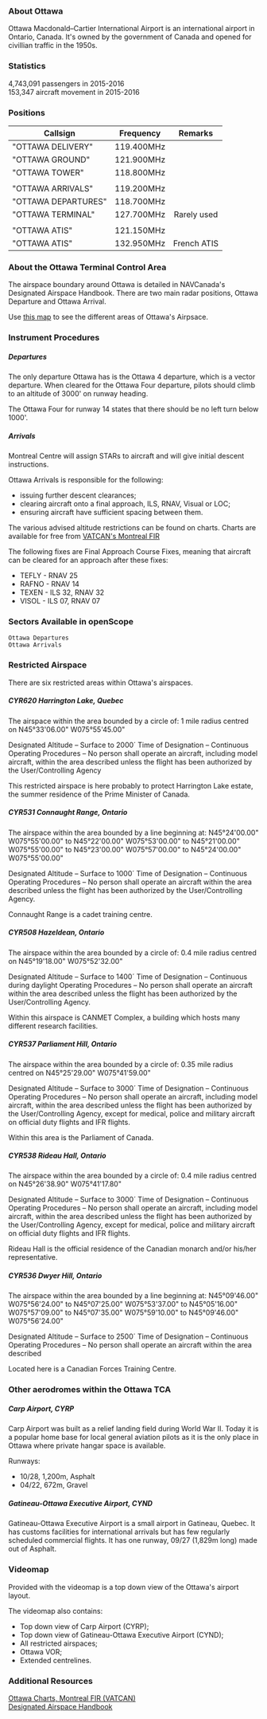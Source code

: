 ### About Ottawa
Ottawa Macdonald–Cartier International Airport is an international airport in Ontario, Canada.
It's owned by the government of Canada and opened for civillian traffic in the 1950s.

### Statistics
4,743,091 passengers in 2015-2016  
153,347 aircraft movement in 2015-2016

### Positions

|Callsign             | Frequency  | Remarks
|---------------------|:----------:|:---------------------------------------------:|
|"OTTAWA DELIVERY"    | 119.400MHz |                                               |
|"OTTAWA GROUND"      | 121.900MHz |                                               |
|"OTTAWA TOWER"       | 118.800MHz |                                               |
|                     |            |                                               |
|"OTTAWA ARRIVALS"    | 119.200MHz |                                               |
|"OTTAWA DEPARTURES"  | 118.700MHz |                                               |
|"OTTAWA TERMINAL"    | 127.700MHz | Rarely used                                   |
|                     |            |                                               |
|"OTTAWA ATIS"        | 121.150MHz |                                               |
|"OTTAWA ATIS"        | 132.950MHz | French ATIS                                   |

### About the Ottawa Terminal Control Area
The airspace boundary around Ottawa is detailed in NAVCanada's Designated Airspace Handbook. There are two main radar positions, Ottawa Departure and Ottawa Arrival.

Use [this map](https://bit.ly/openscopeCYOW) to see the different areas of Ottawa's Airpsace.

### Instrument Procedures
##### Departures
The only departure Ottawa has is the Ottawa 4 departure, which is a vector departure. When cleared for the Ottawa Four departure, pilots should climb to an altitude of 3000' on runway heading.

The Ottawa Four for runway 14 states that there should be no left turn below 1000'.

##### Arrivals
Montreal Centre will assign STARs to aircraft and will give initial descent instructions.

Ottawa Arrivals is responsible for the following:
* issuing further descent clearances;
* clearing aircraft onto a final approach, ILS, RNAV, Visual or LOC;
* ensuring aircraft have sufficient spacing between them.

The various advised altitude restrictions can be found on charts. Charts are available for free from [VATCAN's Montreal FIR](https://www.czul.ca/charts)

The following fixes are Final Approach Course Fixes, meaning that aircraft can be cleared for an approach after these fixes:
* TEFLY - RNAV 25
* RAFNO - RNAV 14
* TEXEN - ILS 32, RNAV 32
* VISOL - ILS 07, RNAV 07

### Sectors Available in openScope
```
Ottawa Departures
Ottawa Arrivals
```

### Restricted Airspace
There are six restricted areas within Ottawa's airspaces.

##### CYR620 Harrington Lake, Quebec
The airspace within the area bounded by a circle of:
    1 mile radius centred on
    N45°33'06.00" W075°55'45.00"

Designated Altitude – Surface to 2000´
Time of Designation – Continuous
Operating Procedures – No person shall operate an aircraft, including model aircraft, within the area described unless the flight has been authorized by the User/Controlling Agency

This restricted airspace is here probably to protect Harrington Lake estate, the summer residence of the Prime Minister of Canada.

##### CYR531 Connaught Range, Ontario
The airspace within the area bounded by a line beginning at:
    N45°24'00.00" W075°55'00.00" to
    N45°22'00.00" W075°53'00.00" to
    N45°21'00.00" W075°55'00.00" to
    N45°23'00.00" W075°57'00.00" to
    N45°24'00.00" W075°55'00.00"

Designated Altitude – Surface to 1000´
Time of Designation – Continuous
Operating Procedures – No person shall operate an aircraft within the area described unless the flight has been authorized by the User/Controlling Agency.

Connaught Range is a cadet training centre.

##### CYR508 Hazeldean, Ontario
The airspace within the area bounded by a circle of:
    0.4 mile radius centred on
    N45°19'18.00" W075°52'32.00"

Designated Altitude – Surface to 1400´
Time of Designation – Continuous during daylight
Operating Procedures – No person shall operate an aircraft within the area described unless the flight has been authorized by the User/Controlling Agency.

Within this airspace is CANMET Complex, a building which hosts many different research facilities.

##### CYR537 Parliament Hill, Ontario
The airspace within the area bounded by a circle of:
    0.35 mile radius centred on
    N45°25'29.00" W075°41'59.00"

Designated Altitude – Surface to 3000´
Time of Designation – Continuous
Operating Procedures – No person shall operate an aircraft, including model aircraft, within the area described unless the flight has been authorized by the User/Controlling Agency, except for medical, police and military aircraft on official duty flights and IFR flights.

Within this area is the Parliament of Canada.

##### CYR538 Rideau Hall, Ontario
The airspace within the area bounded by a circle of:
    0.4 mile radius centred on
    N45°26'38.90" W075°41'17.80"

Designated Altitude – Surface to 3000´
Time of Designation – Continuous
Operating Procedures – No person shall operate an aircraft, including model aircraft, within the area described unless the flight has been authorized by the User/Controlling Agency, except for medical, police and military aircraft on official duty flights and IFR flights.

Rideau Hall is the official residence of the Canadian monarch and/or his/her representative.

##### CYR536 Dwyer Hill, Ontario
The airspace within the area bounded by a line beginning at:
    N45°09'46.00" W075°56'24.00" to
    N45°07'25.00" W075°53'37.00" to
    N45°05'16.00" W075°57'09.00" to
    N45°07'35.00" W075°59'10.00" to
    N45°09'46.00" W075°56'24.00"

Designated Altitude – Surface to 2500´
Time of Designation – Continuous
Operating Procedures – No person shall operate an aircraft within the area described

Located here is a Canadian Forces Training Centre.

### Other aerodromes within the Ottawa TCA
##### Carp Airport, CYRP
Carp Airport was built as a relief landing field during World War II. Today it is a popular home base for local general aviation pilots as it is the only place in Ottawa where private hangar space is available.

Runways:
  * 10/28, 1,200m, Asphalt
  * 04/22, 672m, Gravel

##### Gatineau-Ottawa Executive Airport, CYND
Gatineau-Ottawa Executive Airport is a small airport in Gatineau, Quebec. It has customs facilities for international arrivals but has few regularly scheduled commercial flights. It has one runway, 09/27 (1,829m long) made out of Asphalt.


### Videomap
Provided with the videomap is a top down view of the Ottawa's airport layout.

The videomap also contains:
* Top down view of Carp Airport (CYRP);
* Top down view of Gatineau-Ottawa Executive Airport (CYND);
* All restricted airspaces;
* Ottawa VOR;
* Extended centrelines.


### Additional Resources
[Ottawa Charts, Montreal FIR (VATCAN)](https://www.czul.ca/charts)  
[Designated Airspace Handbook](https://www.navcanada.ca/EN/products-and-services/Documents/DAH_Current_EN.pdf)
